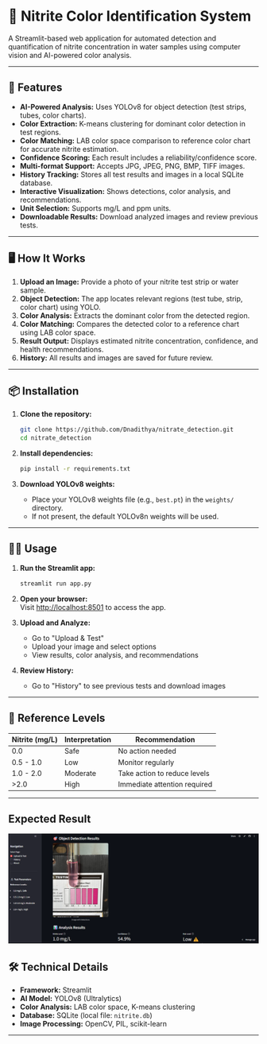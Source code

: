 # 🧪 Nitrite Color Identification System

A Streamlit-based web application for automated detection and quantification of nitrite concentration in water samples using computer vision and AI-powered color analysis.

---

## 🚀 Features

- **AI-Powered Analysis:** Uses YOLOv8 for object detection (test strips, tubes, color charts).
- **Color Extraction:** K-means clustering for dominant color detection in test regions.
- **Color Matching:** LAB color space comparison to reference color chart for accurate nitrite estimation.
- **Confidence Scoring:** Each result includes a reliability/confidence score.
- **Multi-format Support:** Accepts JPG, JPEG, PNG, BMP, TIFF images.
- **History Tracking:** Stores all test results and images in a local SQLite database.
- **Interactive Visualization:** Shows detections, color analysis, and recommendations.
- **Unit Selection:** Supports mg/L and ppm units.
- **Downloadable Results:** Download analyzed images and review previous tests.

---

## 🖥️ How It Works

1. **Upload an Image:** Provide a photo of your nitrite test strip or water sample.
2. **Object Detection:** The app locates relevant regions (test tube, strip, color chart) using YOLO.
3. **Color Analysis:** Extracts the dominant color from the detected region.
4. **Color Matching:** Compares the detected color to a reference chart using LAB color space.
5. **Result Output:** Displays estimated nitrite concentration, confidence, and health recommendations.
6. **History:** All results and images are saved for future review.

---

## 📦 Installation

1. **Clone the repository:**
    ```sh
    git clone https://github.com/Dnadithya/nitrate_detection.git
    cd nitrate_detection
    ```

2. **Install dependencies:**
    ```sh
    pip install -r requirements.txt
    ```

3. **Download YOLOv8 weights:**
    - Place your YOLOv8 weights file (e.g., `best.pt`) in the `weights/` directory.
    - If not present, the default YOLOv8n weights will be used.

---

## 🏃‍♂️ Usage

1. **Run the Streamlit app:**
    ```sh
    streamlit run app.py
    ```

2. **Open your browser:**  
   Visit [http://localhost:8501](http://localhost:8501) to access the app.

3. **Upload and Analyze:**
    - Go to "Upload & Test"
    - Upload your image and select options
    - View results, color analysis, and recommendations

4. **Review History:**
    - Go to "History" to see previous tests and download images

---

## 📝 Reference Levels

| Nitrite (mg/L) | Interpretation         | Recommendation                |
|----------------|-----------------------|-------------------------------|
| 0.0            | Safe                  | No action needed              |
| 0.5 - 1.0      | Low                   | Monitor regularly             |
| 1.0 - 2.0      | Moderate              | Take action to reduce levels  |
| >2.0           | High                  | Immediate attention required  |

---
## Expected Result

![This is the expected output after analysis](image.png)

## 🛠️ Technical Details

- **Framework:** Streamlit
- **AI Model:** YOLOv8 (Ultralytics)
- **Color Analysis:** LAB color space, K-means clustering
- **Database:** SQLite (local file: `nitrite.db`)
- **Image Processing:** OpenCV, PIL, scikit-learn

---
